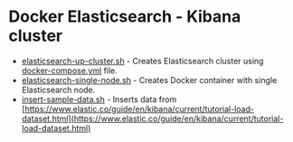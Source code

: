 # Docker Elasticsearch - Kibana cluster


* [elasticsearch-up-cluster.sh](elasticsearch-up-cluster.sh) - Creates Elasticsearch cluster using [docker-compose.yml](docker-compose.yml) file.
* [elasticsearch-single-node.sh](elasticsearch-single-node.sh) - Creates Docker container with single Elasticsearch node.
* [insert-sample-data.sh](insert-sample-data.sh) - Inserts data from [https://www.elastic.co/guide/en/kibana/current/tutorial-load-dataset.html](https://www.elastic.co/guide/en/kibana/current/tutorial-load-dataset.html)
